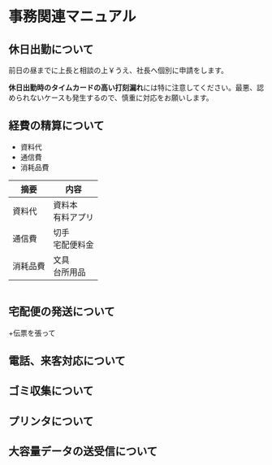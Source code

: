 # 事務関連マニュアル
## 休日出勤について
前日の昼までに上長と相談の上￥うえ、社長へ個別に申請をします。　　

**休日出勤時のタイムカードの高い打刻漏れ**には特に注意してください。最悪、認められないケースも発生するので、慎重に対応をお願いします。
## 経費の精算について
- 資料代
- 通信費
- 消耗品費

|摘要 |内容
|--|--
|資料代 |資料本<br>有料アプリ
|通信費 |切手<br>宅配便料金
|消耗品費 |文具<br>台所用品

![]()
## 宅配便の発送について
+伝票を張って
## 電話、来客対応について
## ゴミ収集について
## プリンタについて
## 大容量データの送受信について
